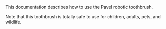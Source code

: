 This documentation describes how to use the Pavel robotic toothbrush.

Note that this toothbrush is totally safe to use for children, adults, pets, and wildlife. 

